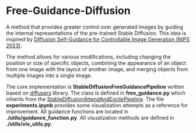 # Free-Guidance-Diffusion
A method that provides greater control over generated images by guiding the internal representations of the pre-trained Stable Diffusion. This idea is inspired by [Diffusion Self-Guidance for Controllable Image Generation (NIPS 2023)](https://arxiv.org/pdf/2306.00986.pdf).

The method allows for various modifications, including changing the position or size of specific objects, combining the appearance of an object from one image with the layout of another image, and merging objects from multiple images into a single image. 

The core implementation is **StableDiffusionFreeGuidancePipeline** written based on [diffusers](https://huggingface.co/docs/diffusers/index) library. The class is defined in **free_guidance.py** which inherits from the [StableDiffusionAttendAndExcitePipeline](https://huggingface.co/spaces/AttendAndExcite/Attend-and-Excite). The file **experiments.ipynb** provides some visualization attempts as a reference for improvement. All guidance functions are located in **./utils/guidance_function.py**. All visualization methods are defined in **./utils/vis_utils.py**.



